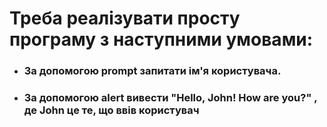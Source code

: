 # Треба реалізувати просту програму з наступними умовами:

- ### За допомогою prompt запитати ім'я користувача.
- ### За допомогою alert вивести "Hello, John! How are you?" , де John це те, що ввів користувач
